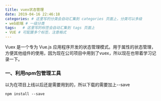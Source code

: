 ```yaml
---
title: vuex状态管理
date: 2019-04-16 22:46:18
categories: # 这里写的分类会自动汇集到 categories 页面上，分类可以多级
- web前端 # 一级分类
tags:   # 这里写的标签会自动汇集到 tags 页面上
- VUE # 可配置多个标签，注意格式
---
```


Vuex 是一个专为 Vue.js 应用程序开发的状态管理模式。用于属性的状态管理，方便其他组件的使用，因为现在公司项目中用到了vuex，所以现在也带着学习记录一下。
 <!-- more -->
### 一、利用npm包管理工具
以为在项目上线以后还是需要用到的，所以下载的需要加上--save
```hash
npm install --save
```



